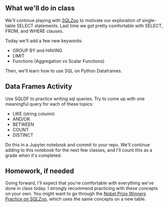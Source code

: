 <!--
Instructor notes: 
-->

## What we'll do in class

We'll continue playing with [SQLZoo](https://sqlzoo.net/wiki/SQL_Tutorial) to motivate our exploration of single-table SELECT statements. Last time we got pretty comfortable with SELECT, FROM, and WHERE clauses. 

Today we'll add a few new keywords:

- GROUP BY and HAVING
- LIMIT
- Functions (Aggregation vs Scalar Functions)

Then, we'll learn how to use SQL on Python Dataframes.


## Data Frames Activity

Use SQLDF to practice writing sql queries. Try to come up with one meaningful query for each of these topics:

- LIKE (string column)
- AND/OR
- BETWEEN
- COUNT
- DISTINCT 

Do this in a Jupyter notebook and commit to your repo. We'll continue adding to this notebook for the next few classes, and I'll count this as a grade when it's completed.


## Homework, if needed

Going forward, I'll expect that you're comfortable with everything we've done in class today. I strongly recommend practicing with these concepts on your own. You might want to go through the [Nobel Prize Winners Practice on SQLZoo](https://sqlzoo.net/wiki/SELECT_from_Nobel_Tutorial), which uses the same concepts on a new table.

